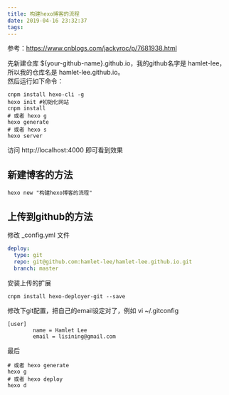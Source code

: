 ```yaml
---
title: 构建hexo博客的流程
date: 2019-04-16 23:32:37
tags:
---
```


参考：https://www.cnblogs.com/jackyroc/p/7681938.html

先新建仓库 ${your-github-name}.github.io，我的github名字是 hamlet-lee，所以我的仓库名是 hamlet-lee.github.io。  
然后运行如下命令：

```shell
cnpm install hexo-cli -g
hexo init #初始化网站
cnpm install
# 或者 hexo g
hexo generate
# 或者 hexo s
hexo server
```

访问 http://localhost:4000 即可看到效果 

## 新建博客的方法
```shell
hexo new "构建hexo博客的流程"
```

## 上传到github的方法

修改 _config.yml 文件  
```yaml
deploy:
  type: git
  repo: git@github.com:hamlet-lee/hamlet-lee.github.io.git
  branch: master
```

安装上传的扩展
```shell
cnpm install hexo-deployer-git --save
```

修改下git配置，把自己的email设定对了，例如
vi ~/.gitconfig
```text
[user]
        name = Hamlet Lee
        email = lisining@gmail.com
```

最后
```shell
# 或者 hexo generate
hexo g
# 或者 hexo deploy
hexo d
```